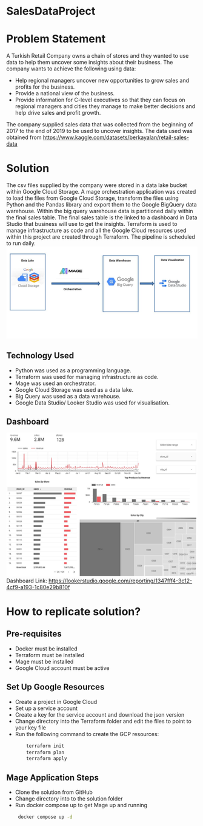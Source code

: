 # SalesDataProject
# Problem Statement 
A Turkish Retail Company owns a chain of stores and they wanted to use data to help them uncover some insights about their business. The company wants to achieve the following using data:

- Help regional managers uncover new opportunities to grow sales and profits for the business.
- Provide a national view of the business.
- Provide information for C-level executives so that they can focus on regional managers and cities they manage to make better decisions and help drive sales and profit growth. 

The company supplied sales data that was collected from the beginning of 2017 to the end of 2019 to be used to uncover insights. The data used was obtained from https://www.kaggle.com/datasets/berkayalan/retail-sales-data

# Solution 
The csv files supplied by the company were stored in a data lake bucket within Google Cloud Storage. A mage orchestration application was created to load the files from Google Cloud Storage, transform the files using Python and the Pandas library and export them to the Google BigQuery data warehouse. Within the big query warehouse data is partitioned daily within the final sales table. The final sales table is the linked to a dashboard in Data Studio that business will use to get the insights.  Terraform is used to manage infrastructure as code and all the Google Cloud resources used within this project are created through Terraform. The pipeline is scheduled to run daily. 
![alt text](https://github.com/KweziJaji/SalesDataProject/blob/main/Solution.JPG?raw=true)
 ## Technology Used 
 - Python was used as a programming language. 
 - Terraform was used for managing infrastructure as code. 
 - Mage was used an orchestrator. 
 - Google Cloud Storage was used as a data lake. 
 - Big Query was used as a data warehouse. 
 - Google Data Studio/ Looker Studio was used for visualisation. 
 ## Dashboard 
  ![alt text](https://github.com/KweziJaji/SalesDataProject/blob/main/Dashboard.JPG?raw=true)
  Dashboard Link: https://lookerstudio.google.com/reporting/1347fff4-3c12-4cf9-a193-1c80e29b810f

# How to replicate solution? 
 ## Pre-requisites
 - Docker must be installed
 - Terraform must be installed
 - Mage must be installed 
 - Google Cloud account must be active

  ## Set Up Google Resources
  -	Create a project in Google Cloud
  -	Set up a service account 
  -	Create a key for the service account and download the json version 
  -	Change directory into the Terraform folder and edit the files to point to your key file
  -	Run the following command to create the GCP resources:
    ```bash
        terraform init
        terraform plan 
        terraform apply
     ```

 ## Mage Application Steps
 -	Clone the solution from GitHub 
 -	Change directory into to the solution folder 
 -	Run docker compose up to get Mage up and running
       ```bash
        docker compose up -d
     ```




